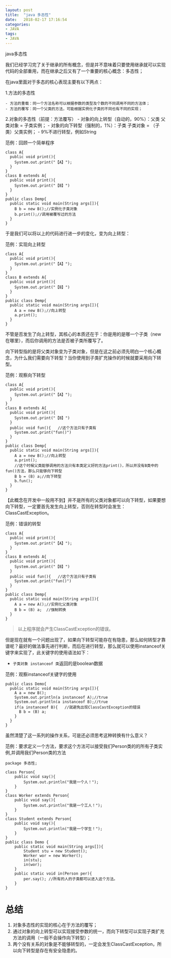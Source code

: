 ```yaml
---
layout: post
title:  "java 多态性"
date:   2018-02-17 17:16:54
categories:
- JAVA
tags:
- JAVA
---
```




java多态性




我们已经学习完了关于继承的所有概念，但是并不意味着只要使用继承就可以实现代码的全部重用，而在继承之后又有了一个重要的核心概念：多态性；

在java里面对于多态的核心表现主要有以下两点：

1.方法的多态性

    - 方法的重载：同一个方法名称可以根据参数的类型及个数的不同调用不同的方法体；
    - 方法的覆写：同一个父类的方法，可能根据实例化子类的不同也有不同的实现；

2.对象的多态性（前提：方法覆写）
    - 对象的向上转型（自动的，90%）：父类 父类对象 = 子类实例；
    - 对象的向下转型（强制的，1%）：子类 子类对象 = （子类）父类实例；
    - 9%不进行转型，例如String

范例：回顾一个简单程序

```
class A{
  public void print(){
    System.out.print("【A】");
  }
}
class B extends A{
  public void print(){
    System.out.print("【B】")
  }
}
public class Demp{
  public static void main(String args[]){
    B b = new B();//实例化子类对象
    b.print();//调用被覆写过的方法
  }
}
```

于是我们可以将以上的代码进行进一步的变化，变为向上转型：

范例：实现向上转型

```
class A{
  public void print(){
    System.out.print("【A】");
  }
}
class B extends A{
  public void print(){
    System.out.print("【B】")
  }
}
public class Demp{
  public static void main(String args[]){
    A a = new B();//向上转型
    a.print();
  }
}
```

不管是否发生了向上转型，其核心的本质还在于：你是用的是哪一个子类（new 在哪里），而后你调用的方法是否被子类所覆写了。

向下转型指的是将父类对象变为子类对象，但是在这之前必须先明白一个核心概念，为什么我们需要向下转型？当你使用到子类扩充操作的时候就要采用向下转型。

范例：观察向下转型

```
class A{
  public void print(){
    System.out.print("【A】");
  }
}
class B extends A{
  public void print(){
    System.out.print("【B】")
  }
  public void fun(){   //这个方法只有子类有
    System.out.print("fun()")
  }
}
public class Demp{
  public static void main(String args[]){
    A a = new B();//向上转型
    a.print();
    //这个时候父类能够调用的方法只有本类定义好的方法print()，所以并没有B类中的fun()方法，那么只能够向下转型
    B b = (B) a;//向下转型
    b.fun();
  }
}
```

【此概念在开发中一般用不到】并不是所有的父类对象都可以向下转型，如果要想向下转型，一定要首先发生向上转型，否则在转型时会发生：ClassCastException。

范例：错误的转型

```
class A{
  public void print(){
    System.out.print("【A】");
  }
}
class B extends A{
  public void print(){
    System.out.print("【B】")
  }
  public void fun(){   //这个方法只有子类有
    System.out.print("fun()")
  }
}
public class Demp{
  public static void main(String args[]){
    A a = new A();//实例化父类对象
    B b = (B) a;  //强制转换
  }
}
```

> 以上程序就会产生ClassCastException的错误。

但是现在就有一个问题出现了，如果向下转型可能存在有隐患，那么如何转型才靠谱呢？最好的做法事先进行判断，而后在进行转型，那么就可以使用instanceof关键字来实现了，此关键字的使用语法如下：

- `子类对象 instanceof 类`返回的是boolean数据

范例：观察instanceof关键字的使用

```
public class Demo{
  public static void main(String args[]){
    A a = new B();
    System.out.println(a instanceof A);//true
    System.out.println(a instanceof B);//true
    if(a instanceof B){   //就避免出现ClassCastException的错误
      B b = (B) a;  
    }
  }
}
```

虽然清楚了这一系列的操作关系，可是还必须思考这种转换有什么意义？

范例：要求定义一个方法，要求这个方法可以接受我们Person类的的所有子类实例,并调用我们Person类的方法

```
package 多态性;

class Person{
    public void say(){
        System.out.println("我是一个人！");
    }
}
class Worker extends Person{
    public void say(){
        System.out.println("我是一个工人！");
    }
}
class Student extends Person{
    public void say(){
        System.out.println("我是一个学生！");
    }
}
public class Demo {
    public static void main(String args[]){
        Student stu = new Student();
        Worker wor = new Worker();
        in(stu);
        in(wor);
    }
    public static void in(Person per){
        per.say(); //所有的人的子类都可以进入这个方法。
    }
}
```

# 总结

1. 对象多态性的实现的核心在于方法的覆写；
2. 通过对象的向上转型可以实现接受参数的统一，而向下转型可以实现子类扩充方法的调用（一般不会操作向下转型）；
3. 两个没有关系的对象是不能够转型的，一定会发生ClassCastException，所以向下转型是存在有安全隐患的。
